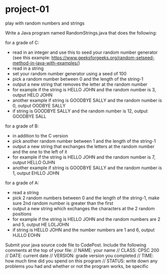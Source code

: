 # project-01
play with random numbers and strings

Write a Java program named RandomStrings.java that does the following:

for a grade of C: 
  - read in an integer and use this to seed your random number generator (see this example: https://www.geeksforgeeks.org/random-setseed-method-in-java-with-examples/)
  - read in a string
  - set your random number generator using a seed of 100
  - pick a random number between 0 and the length of the string-1
  - output a new string that removes the letter at the random number
  - for example if the string is HELLO JOHN and the random number is 3, output HELO JOHN
  - another example if string is GOODBYE SALLY and the random number is 0, output OODBYE SALLY
  - if string is GOODBYE SALLY and the random number is 12, output GOODBYE SALL
  
  
for a grade of B:
  - in addition to the C version
  - pick another random number between 1 and the length of the string-1
  - output a new string that exchanges the letters at the random number and the one to the left of it
  - for example if the string is HELLO JOHN and the random number is 7, output HELLO OJHN
  - another example if string is GOODBYE SALLY and the random number is 1, output EHLLO JOHN


for a grade of A: 
  - read a string
  - pick 2 random numbers between 0 and the length of the string-1, make sure 2nd random number is greater than the first
  - output a new string which exchanges the characters at the 2 random positions
  - for example if the string is HELLO JOHN and the random numbers are 2 and 5, output HE LOLJOHN
  - if string is HELLO JOHN and the number numbers are 1 and 6, output HJLLO EOHN

Submit your java source code file to CodePost. Include the following comments at the top of your file:
// NAME: your name
// CLASS: CPSC 200
// DATE: current date
// VERSION: grade version you completed
// TIME: how much time did you spend on this program
// STATUS: write down any problems you had and whether or not the program works, be specific

